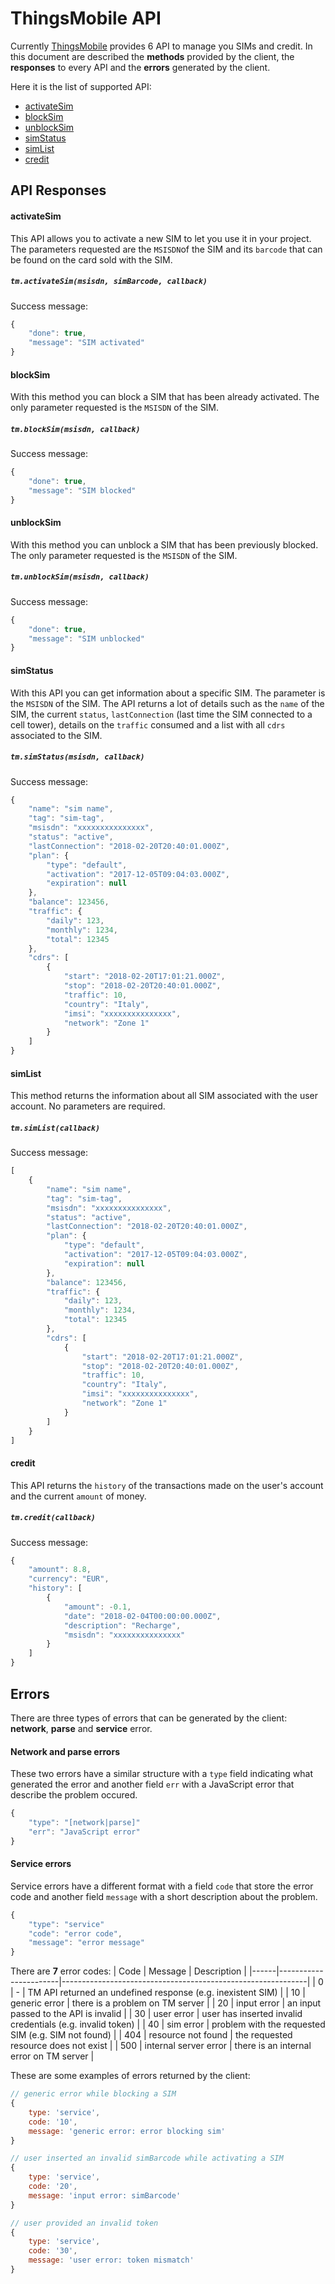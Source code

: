 # ThingsMobile API
Currently [ThingsMobile](https://www.thingsmobile.com/) provides 6 API to manage you SIMs and credit.
In this document are described the **methods** provided by the client, the **responses** to every API and the **errors** generated by the client.

Here it is the list of supported API:
* [activateSim](#activatesim)
* [blockSim](#blocksim)
* [unblockSim](#unblocksim)
* [simStatus](#simstatus)
* [simList](#simlist)
* [credit](#credit)

## API Responses

#### activateSim
This API allows you to activate a new SIM to let you use it in your project.
The parameters requested are the `MSISDN`of the SIM and its `barcode` that can be found on the card sold with the SIM.
##### `tm.activateSim(msisdn, simBarcode, callback)`

Success message:
```javascript
{
    "done": true,
    "message": "SIM activated"
}
```

#### blockSim
With this method you can block a SIM that has been already activated.
The only parameter requested is the `MSISDN` of the SIM.

##### `tm.blockSim(msisdn, callback)`

Success message:
```javascript
{
    "done": true,
    "message": "SIM blocked"
}
```

#### unblockSim
With this method you can unblock a SIM that has been previously blocked.
The only parameter requested is the `MSISDN` of the SIM.

##### `tm.unblockSim(msisdn, callback)`

Success message:
```javascript
{
    "done": true,
    "message": "SIM unblocked"
}
```

#### simStatus
With this API you can get information about a specific SIM. The parameter is the `MSISDN` of the SIM.
The API returns a lot of details such as the `name` of the SIM, the current `status`, `lastConnection` (last time the SIM connected to a cell tower), details on the `traffic` consumed and a list with all `cdrs` associated to the SIM.

##### `tm.simStatus(msisdn, callback)`

Success message:
```javascript
{
    "name": "sim name",
    "tag": "sim-tag",
    "msisdn": "xxxxxxxxxxxxxxx",
    "status": "active",
    "lastConnection": "2018-02-20T20:40:01.000Z",
    "plan": {
        "type": "default",
        "activation": "2017-12-05T09:04:03.000Z",
        "expiration": null
    },
    "balance": 123456,
    "traffic": {
        "daily": 123,
        "monthly": 1234,
        "total": 12345
    },
    "cdrs": [
        {
            "start": "2018-02-20T17:01:21.000Z",
            "stop": "2018-02-20T20:40:01.000Z",
            "traffic": 10,
            "country": "Italy",
            "imsi": "xxxxxxxxxxxxxxx",
            "network": "Zone 1"
        }
    ]
}
```

#### simList
This method returns the information about all SIM associated with the user account.
No parameters are required.

##### `tm.simList(callback)`

Success message:
```javascript
[
    {
        "name": "sim name",
        "tag": "sim-tag",
        "msisdn": "xxxxxxxxxxxxxxx",
        "status": "active",
        "lastConnection": "2018-02-20T20:40:01.000Z",
        "plan": {
            "type": "default",
            "activation": "2017-12-05T09:04:03.000Z",
            "expiration": null
        },
        "balance": 123456,
        "traffic": {
            "daily": 123,
            "monthly": 1234,
            "total": 12345
        },
        "cdrs": [
            {
                "start": "2018-02-20T17:01:21.000Z",
                "stop": "2018-02-20T20:40:01.000Z",
                "traffic": 10,
                "country": "Italy",
                "imsi": "xxxxxxxxxxxxxxx",
                "network": "Zone 1"
            }
        ]
    }
]
```


#### credit
This API returns the `history` of the transactions made on the user's account and the current `amount` of money.

##### `tm.credit(callback)`

Success message:
```javascript
{
    "amount": 8.8,
    "currency": "EUR",
    "history": [
        {
            "amount": -0.1,
            "date": "2018-02-04T00:00:00.000Z",
            "description": "Recharge",
            "msisdn": "xxxxxxxxxxxxxxx"
        }
    ]
}
```

## Errors
There are three types of errors that can be generated by the client: **network**, **parse** and **service** error.

#### Network and parse errors
These two errors have a similar structure with a `type` field indicating what generated the error and another field `err` with a JavaScript error that describe the problem occured.

```javascript
{
    "type": "[network|parse]"
    "err": "JavaScript error"
}
```

#### Service errors
Service errors have a different format with a field `code` that store the error code and another field `message` with a short description about the problem.

```javascript
{
    "type": "service"
    "code": "error code",
    "message": "error message"
}
```
There are **7** error codes:
| Code | Message               | Description                                                 |
|------|-----------------------|-------------------------------------------------------------|
| 0    | -                     | TM API returned an undefined response (e.g. inexistent SIM) |
| 10   | generic error         | there is a problem on TM server                             |
| 20   | input error           | an input passed to the API is invalid                       |
| 30   | user error            | user has inserted invalid credentials (e.g. invalid token)  |
| 40   | sim error             | problem with the requested SIM (e.g. SIM not found)         |
| 404  | resource not found    | the requested resource does not exist                       |
| 500  | internal server error | there is an internal error on TM server                     |

These are some examples of errors returned by the client:

```javascript
// generic error while blocking a SIM
{
    type: 'service',
    code: '10',
    message: 'generic error: error blocking sim'
}

// user inserted an invalid simBarcode while activating a SIM
{
    type: 'service',
    code: '20',
    message: 'input error: simBarcode'
}

// user provided an invalid token
{
    type: 'service',
    code: '30',
    message: 'user error: token mismatch'
}
```